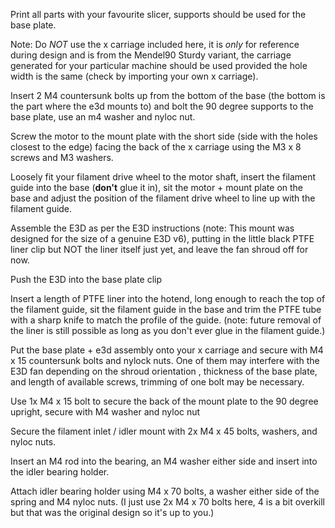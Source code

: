 Print all parts with your favourite slicer, supports should be used for the base plate.

Note: Do _NOT_ use the x carriage included here, it is *only* for reference during design and is from
the Mendel90 Sturdy variant, the carriage generated for your particular machine should be used provided the hole width is
the same (check by importing your own x carriage).

Insert 2 M4 countersunk bolts up from the bottom of the base (the bottom is the part where the e3d mounts to) and bolt the 90 degree
supports to the base plate, use an m4 washer and nyloc nut.

Screw the motor to the mount plate with the short side (side with the holes closest to the edge) facing the back of the x carriage using the M3 x 8 screws and M3 washers.

Loosely fit your filament drive wheel to the motor shaft, insert the filament guide into the base (**don't** glue it in), sit the motor + mount plate on the base and adjust the position
of the filament drive wheel to line up with the filament guide.

Assemble the E3D as per the E3D instructions (note: This mount was designed for the size of a genuine E3D v6), putting in the little black PTFE liner clip but NOT the liner itself just yet,
and leave the fan shroud off for now.

Push the E3D into the base plate clip

Insert a length of PTFE liner into the hotend, long enough to reach the top of the filament guide, sit the filament guide in the base and trim the PTFE tube with a sharp knife to match the 
profile of the guide. (note: future removal of the liner is still possible as long as you don't ever glue in the filament guide.)

Put the base plate + e3d assembly onto your x carriage and secure with M4 x 15 countersunk bolts and nylock nuts. One of them may interfere with the E3D fan depending on the shroud orientation
, thickness of the base plate, and length of available screws, trimming of one bolt may be necessary.

Use 1x M4 x 15 bolt to secure the back of the mount plate to the 90 degree upright, secure with M4 washer and nyloc nut

Secure the filament inlet / idler mount with 2x M4 x 45 bolts, washers, and nyloc nuts.

Insert an M4 rod into the bearing, an M4 washer either side and insert into the idler bearing holder.

Attach idler bearing holder using M4 x 70 bolts, a washer either side of the spring and M4 nyloc nuts.
(I just use 2x M4 x 70 bolts here, 4 is a bit overkill but that was the original design so it's up to you.)


